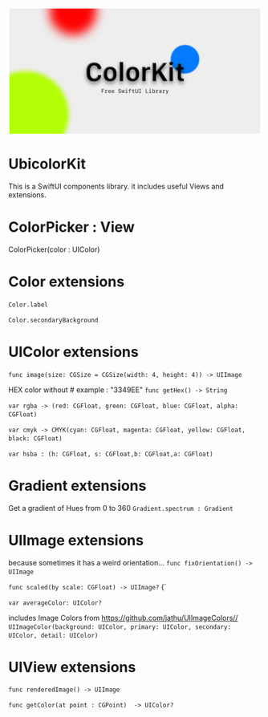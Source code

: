 <h3 align="center">
<img src="Sources/UbicolorKit/colorKit_banner.png" width="500">
</h3>

# UbicolorKit


This is a SwiftUI components library. it includes useful Views and extensions.

# ColorPicker : View

ColorPicker(color : <Binding>UIColor)

# Color extensions

`Color.label`

`Color.secondaryBackground`


# UIColor extensions

`func image(size: CGSize = CGSize(width: 4, height: 4)) -> UIImage`

HEX color without  # example :  "3349EE"
`func getHex() -> String` 

`var rgba -> (red: CGFloat, green: CGFloat, blue: CGFloat, alpha: CGFloat)`

`var cmyk -> CMYK(cyan: CGFloat, magenta: CGFloat, yellow: CGFloat, black: CGFloat)`

`var hsba : (h: CGFloat, s: CGFloat,b: CGFloat,a: CGFloat)`


# Gradient extensions

Get a gradient of Hues from 0 to 360
`Gradient.spectrum : Gradient` 


# UIImage extensions

because sometimes it has a weird orientation...
`func fixOrientation() -> UIImage`


`func scaled(by scale: CGFloat) -> UIImage?` {`


`var averageColor: UIColor?`


includes Image Colors from  https://github.com/jathu/UIImageColors//
`UIImageColor(background: UIColor, primary: UIColor, secondary: UIColor, detail: UIColor)`

# UIView extensions

`func renderedImage() -> UIImage`

`func getColor(at point : CGPoint)  -> UIColor?`
